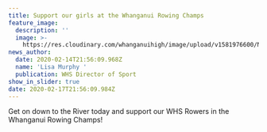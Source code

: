 ```yaml
---
title: Support our girls at the Whanganui Rowing Champs
feature_image:
  description: ''
  image: >-
    https://res.cloudinary.com/whanganuihigh/image/upload/v1581976600/News/84644000_1487950551354046_569624577412431872_n.jpg
news_author:
  date: 2020-02-14T21:56:09.968Z
  name: 'Lisa Murphy '
  publication: WHS Director of Sport
show_in_slider: true
date: 2020-02-17T21:56:09.984Z
---
```

Get on down to the River today and support our WHS Rowers in the Whanganui Rowing Champs!
